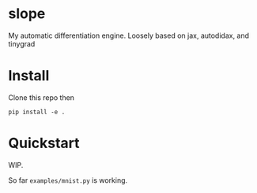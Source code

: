 # slope

My automatic differentiation engine.
Loosely based on jax, autodidax, and tinygrad

# Install

Clone this repo then
```
pip install -e .
```

# Quickstart

WIP.

So far `examples/mnist.py` is working.